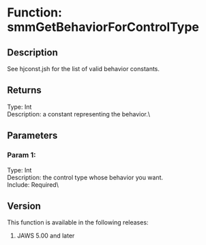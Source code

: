 # Function: smmGetBehaviorForControlType

## Description

See hjconst.jsh for the list of valid behavior constants.

## Returns

Type: Int\
Description: a constant representing the behavior.\

## Parameters

### Param 1:

Type: Int\
Description: the control type whose behavior you want.\
Include: Required\

## Version

This function is available in the following releases:

1.  JAWS 5.00 and later
